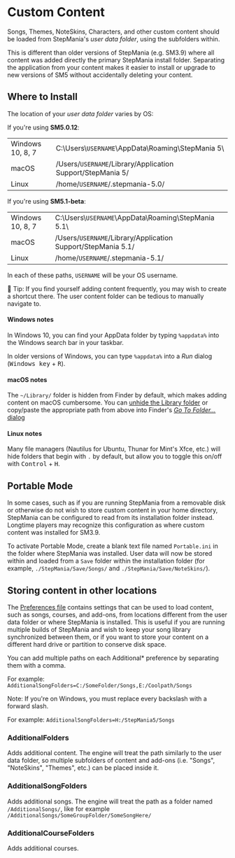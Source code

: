 # Custom Content

Songs, Themes, NoteSkins, Characters, and other custom content should be loaded from StepMania's *user data folder*, using the subfolders within.

This is different than older versions of StepMania (e.g. SM3.9) where all content was added directly the primary StepMania install folder.  Separating the application from your content makes it easier to install or upgrade to new versions of SM5 without accidentally deleting your content.

## Where to Install

The location of your *user data folder* varies by OS:

If you're using **SM5.0.12**:

<table>
<tbody>
  <tr>
    <td>Windows 10, 8, 7</td>
    <td>C:\Users\<code>USERNAME</code>\AppData\Roaming\StepMania 5\</td>
  </tr>
  <tr>
    <td>macOS</td>
    <td>/Users/<code>USERNAME</code>/Library/Application Support/StepMania 5/</td>
  </tr>
  <tr>
    <td>Linux</td>
    <td>/home/<code>USERNAME</code>/.stepmania-5.0/</td>
  </tr>
</tbody>
</table>

If you're using **SM5.1-beta**:

<table>
<tbody>
  <tr>
    <td>Windows 10, 8, 7</td>
    <td>C:\Users\<code>USERNAME</code>\AppData\Roaming\StepMania 5.1\</td>
  </tr>
  <tr>
    <td>macOS</td>
    <td>/Users/<code>USERNAME</code>/Library/Application Support/StepMania 5.1/</td>
  </tr>
  <tr>
    <td>Linux</td>
    <td>/home/<code>USERNAME</code>/.stepmania-5.1/</td>
  </tr>
</tbody>
</table>

In each of these paths, <code>USERNAME</code> will be your OS username.

🔷 Tip: If you find yourself adding content frequently, you may wish to create a shortcut there. The user content folder can be tedious to manually navigate to.

#### Windows notes

In Windows 10, you can find your AppData folder by typing `%appdata%` into the Windows search bar in your taskbar.

In older versions of Windows, you can type `%appdata%` into a *Run* dialog (<kbd>Windows key</kbd> + <kbd>R</kbd>).

#### macOS notes

The `~/Library/` folder is hidden from Finder by default, which makes adding content on macOS cumbersome.  You can [unhide the Library folder](https://apple.stackexchange.com/a/378378) or copy/paste the appropriate path from above into Finder's [*Go To Folder...* dialog](https://osxdaily.com/2011/08/31/go-to-folder-useful-mac-os-x-keyboard-shortcut/)

#### Linux notes

Many file managers (Nautilus for Ubuntu, Thunar for Mint's Xfce, etc.) will hide folders that begin with `.` by default, but allow you to toggle this on/off with <kbd>Control</kbd> + <kbd>H</kbd>.

## Portable Mode

In some cases, such as if you are running StepMania from a removable disk or otherwise do not wish to store custom content in your home directory, StepMania can be configured to read from its installation folder instead.  Longtime players may recognize this configuration as where custom content was installed for SM3.9.

To activate Portable Mode, create a blank text file named `Portable.ini` in the folder where StepMania was installed.  User data will now be stored within and loaded from a `Save` folder within the installation folder (for example, `./StepMania/Save/Songs/` and `./StepMania/Save/NoteSkins/`).

## Storing content in other locations

The [Preferences file](https://github.com/stepmania/stepmania/wiki/Preferences.ini) contains settings that can be used to load content, such as songs, courses, and add-ons, from locations different from the user data folder or where StepMania is installed. This is useful if you are running multiple builds of StepMania and wish to keep your song library synchronized between them, or if you want to store your content on a different hard drive or partition to conserve disk space.

You can add multiple paths on each Additional* preference by separating them with a comma.

For example:
`AdditionalSongFolders=C:/SomeFolder/Songs,E:/Coolpath/Songs`

Note: If you're on Windows, you must replace every backslash with a forward slash.

For example:
`AdditionalSongFolders=H:/StepMania5/Songs`

### AdditionalFolders

Adds additional content. The engine will treat the path similarly to the user data folder, so multiple subfolders of content and add-ons (i.e. "Songs", "NoteSkins", "Themes", etc.) can be placed inside it.

### AdditionalSongFolders

Adds additional songs. The engine will treat the path as a folder named `/AdditionalSongs/`, like for example `/AdditionalSongs/SomeGroupFolder/SomeSongHere/`

### AdditionalCourseFolders

Adds additional courses.
